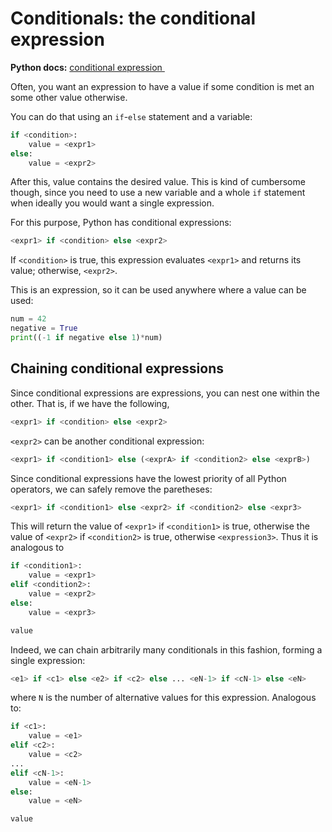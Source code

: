 # Conditionals: the conditional expression

**Python docs:** [conditional expression <img height="12" style="display: inline" src="https://raw.githubusercontent.com/webartifex/intro-to-python/master/static/link_to_py.png">](https://docs.python.org/3/reference/expressions.html#conditional-expressions)

Often, you want an expression to have a value if some condition is met an some other value otherwise.

You can do that using an `if`-`else` statement and a variable:
```python
if <condition>:
    value = <expr1>
else:
    value = <expr2>
```
After this, value contains the desired value. This is kind of cumbersome though, since you need to use a new variable and a whole `if` statement when ideally you would want a single expression.

For this purpose, Python has conditional expressions:
```python
<expr1> if <condition> else <expr2>
```
If `<condition>` is true, this expression evaluates `<expr1>` and returns its value; otherwise, `<expr2>`.

This is an expression, so it can be used anywhere where a value can be used:
```python
num = 42
negative = True
print((-1 if negative else 1)*num)
```


## Chaining conditional expressions

Since conditional expressions are expressions, you can nest one within the other. That is, if we have the following,
```python
<expr1> if <condition> else <expr2>
```
`<expr2>` can be another conditional expression:
```python
<expr1> if <condition1> else (<exprA> if <condition2> else <exprB>)
```

Since conditional expressions have the lowest priority of all Python operators, we can safely remove the paretheses:
```python
<expr1> if <condition1> else <expr2> if <condition2> else <expr3>
```
This will return the value of `<expr1>` if `<condition1>` is true, otherwise the value of `<expr2>` if `<condition2>` is true, otherwise `<expression3>`. Thus it is analogous to

```python
if <condition1>:
    value = <expr1>
elif <condition2>:
    value = <expr2>
else:
    value = <expr3>

value
```

Indeed, we can chain arbitrarily many conditionals in this fashion, forming a single expression:
```python
<e1> if <c1> else <e2> if <c2> else ... <eN-1> if <cN-1> else <eN>
```
where `N` is the number of alternative values for this expression.
Analogous to:
```python
if <c1>:
    value = <e1>
elif <c2>:
    value = <c2>
...
elif <cN-1>:
    value = <eN-1>
else:
    value = <eN>

value
```

